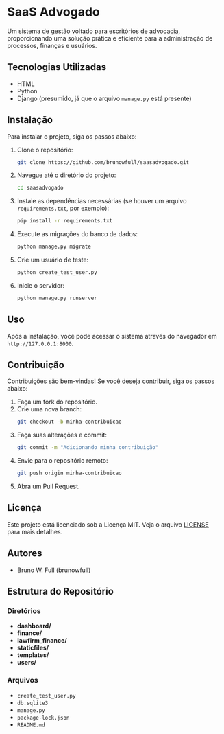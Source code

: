# SaaS Advogado

Um sistema de gestão voltado para escritórios de advocacia, proporcionando uma solução prática e eficiente para a administração de processos, finanças e usuários.

## Tecnologias Utilizadas

- HTML
- Python
- Django (presumido, já que o arquivo `manage.py` está presente)

## Instalação

Para instalar o projeto, siga os passos abaixo:

1. Clone o repositório:
   ```bash
   git clone https://github.com/brunowfull/saasadvogado.git
   ```
2. Navegue até o diretório do projeto:
   ```bash
   cd saasadvogado
   ```
3. Instale as dependências necessárias (se houver um arquivo `requirements.txt`, por exemplo):
   ```bash
   pip install -r requirements.txt
   ```
4. Execute as migrações do banco de dados:
   ```bash
   python manage.py migrate
   ```
5. Crie um usuário de teste:
   ```bash
   python create_test_user.py
   ```
6. Inicie o servidor:
   ```bash
   python manage.py runserver
   ```

## Uso

Após a instalação, você pode acessar o sistema através do navegador em `http://127.0.0.1:8000`.

## Contribuição

Contribuições são bem-vindas! Se você deseja contribuir, siga os passos abaixo:

1. Faça um fork do repositório.
2. Crie uma nova branch:
   ```bash
   git checkout -b minha-contribuicao
   ```
3. Faça suas alterações e commit:
   ```bash
   git commit -m "Adicionando minha contribuição"
   ```
4. Envie para o repositório remoto:
   ```bash
   git push origin minha-contribuicao
   ```
5. Abra um Pull Request.

## Licença

Este projeto está licenciado sob a Licença MIT. Veja o arquivo [LICENSE](LICENSE) para mais detalhes.

## Autores

- Bruno W. Full (brunowfull)

## Estrutura do Repositório

### Diretórios
- **dashboard/**
- **finance/**
- **lawfirm_finance/**
- **staticfiles/**
- **templates/**
- **users/**

### Arquivos
- `create_test_user.py`
- `db.sqlite3`
- `manage.py`
- `package-lock.json`
- `README.md`